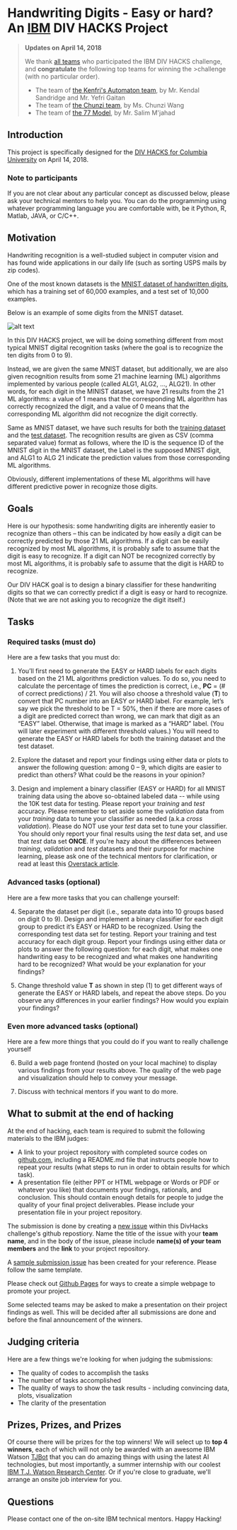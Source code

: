 # Handwriting Digits - Easy or hard? An [IBM](https://www.ibm.com/us-en/) DIV HACKS Project

>**Updates on April 14, 2018**
>
>We thank [all teams](https://github.com/JinjunXiong/divhacks/issues/) who participated the IBM DIV HACKS challenge, and **congratulate** the following top teams for winning the >challenge (with no particular order).
>
>+ The team of [the Kenfri's Automaton team](https://github.com/JinjunXiong/divhacks/issues/6), by Mr. Kendal Sandridge and Mr. Yefri Gaitan
>+ The team of [the Chunzi team](https://github.com/JinjunXiong/divhacks/issues/10), by Ms. Chunzi Wang
>+ The team of [the 77 Model](https://github.com/JinjunXiong/divhacks/issues/9), by Mr. Salim M'jahad

## Introduction
This project is specifically designed for the [DIV HACKS for Columbia University](https://cu-divhacks.github.io/) on April 14, 2018.

### Note to participants
If you are not clear about any particular concept as discussed below, please ask your technical mentors to help you. You can do the programming using whatever programming language you are comfortable with, be it Python, R, Matlab, JAVA, or C/C++. 

## Motivation

Handwriting recognition is a well-studied subject in computer vision and has found wide applications in our daily life (such as sorting USPS mails by zip codes). 

One of the most known datasets is the [MNIST dataset of handwritten digits](http://yann.lecun.com/exdb/mnist/), which has a training set of 60,000 examples, and a test set of 10,000 examples. 

Below is an example of some digits from the MNIST dataset.

![alt text](http://theanets.readthedocs.io/en/stable/_images/mnist-digits-small.png "MNIST image examples")

In this DIV HACKS project, we will be doing something different from most typical MNIST digital recognition tasks (where the goal is to recognize the ten digits from 0 to 9).

Instead, we are given the same MNIST dataset, but additionally, we are also given recognition results from some 21 machine learning (ML) algorithms implemented by various people (called ALG1, ALG2, …, ALG21). In other words, for each digit in the MINIST dataset, we have 21 results from the 21 ML algorithms: a value of 1 means that the corresponding ML algorithm has correctly recognized the digit, and a value of 0 means that the corresponding ML algorithm did not recognize the digit correctly.

Same as MNIST dataset, we have such results for both the [training dataset](https://github.com/JinjunXiong/divhacks/blob/master/MNIST_train.csv) and the [test dataset](https://github.com/JinjunXiong/divhacks/blob/master/MNIST_test.csv). The recognition results are given as CSV (comma separated value) format as follows, where the ID is the sequence ID of the MNIST digit in the MNIST dataset, the Label is the supposed MNIST digit, and ALG1 to ALG 21 indicate the prediction values from those corresponding ML algorithms.

Obviously, different implementations of these ML algorithms will have different predictive power in recognize those digits.

## Goals

Here is our hypothesis: some handwriting digits are inherently easier to recognize than others – this can be indicated by how easily a digit can be correctly predicted by those 21 ML algorithms. If a digit can be easily recognized by most ML algorithms, it is probably safe to assume that the digit is easy to recognize. If a digit can NOT be recognized correctly by most ML algorithms, it is probably safe to assume that the digit is HARD to recognize.

Our DIV HACK goal is to design a binary classifier for these handwriting digits so that we can correctly predict if a digit is easy or hard to recognize. (Note that we are not asking you to recognize the digit itself.)

## Tasks

### Required tasks (must do)

Here are a few tasks that you must do:

1. You’ll first need to generate the EASY or HARD labels for each digits based on the 21 ML algorithms prediction values. To do so, you need to calculate the percentage of times the prediction is correct, i.e., **PC** = (# of correct predictions) / 21. You will also choose a threshold value (**T**) to convert that PC number into an EASY or HARD label. For example, let’s say we pick the threshold to be T = 50%, then if there are more cases of a digit are predicted correct than wrong, we can mark that digit as an “EASY” label. Otherwise, that image is marked as a “HARD” label.  (You will later experiment with different threshold values.) You will need to generate the EASY or HARD labels for both the training dataset and the test dataset. 

2. Explore the dataset and report your findings using either data or plots to answer the following question: among 0 – 9, which digits are easier to predict than others? What could be the reasons in your opinion?

3. Design and implement a binary classifier (EASY or HARD) for all MNIST training data using the above so-obtained labeled data -- while using the 10K test data for testing. Please report your *training* and *test* accuracy. Please remember to set aside some the *validation* data from your *training* data to tune your classifier as needed (a.k.a *cross validation*). Please do NOT use your *test* data set to tune your classifier. You should only report your final results using the *test* data set, and use that *test* data set **ONCE**. If you're hazy about the differences between *training*, *validation* and *test* datasets and their purpose for machine learning, please ask one of the technical mentors for clarification, or read at least this [Overstack article](https://stats.stackexchange.com/questions/19048/what-is-the-difference-between-test-set-and-validation-set).


### Advanced tasks (optional)

Here are a few more tasks that you can challenge yourself: 

4. Separate the dataset per digit (i.e., separate data into 10 groups based on digit 0 to 9). Design and implement a binary classifier for each digit group to predict it’s EASY or HARD to be recognized. Using the corresponding test data set for testing. Report your training and test accuracy for each digit group. Report your findings using either data or plots to answer the following question: for each digit, what makes one handwriting easy to be recognized and what makes one handwriting hard to be recognized? What would be your explanation for your findings?

5. Change threshold value **T** as shown in step (1) to get different ways of generate the EASY or HARD labels, and repeat the above steps. Do you observe any differences in your earlier findings? How would you explain your findings?

### Even more advanced tasks (optional)

Here are a few more things that you could do if you want to really challenge yourself

6. Build a web page frontend (hosted on your local machine) to display various findings from your results above. The quality of the web page and visualization should help to convey your message.

7. Discuss with technical mentors if you want to do more.

## What to submit at the end of hacking

At the end of hacking, each team is required to submit the following materials to the IBM judges: 

- A link to your project repository with completed source codes on [github.com](github.com), including  a README.md file that instructs people how to repeat your results (what steps to run in order to obtain results for which task).
- A presentation file (either PPT or HTML webpage or Words or PDF or whatever you like) that documents your findings, rationals, and conclusion. This should contain enough details for people to judge the quality of your final project deliverables. Please include your presentation file in your project repository. 

The submission is done by creating a [new issue](https://github.com/JinjunXiong/divhacks/issues) within this DivHacks challenge's github repostiory. Name the title of the issue with your **team name**, and in the body of the issue, please include **name(s) of your team members** and the **link** to your project repository.

A [sample submission issue](https://github.com/JinjunXiong/divhacks/issues/1) has been created for your reference. Please follow the same template. 

Please check out [Github Pages](https://pages.github.com/) for ways to create a simple webpage to promote your project.

Some selected teams may be asked to make a presentation on their project findings as well. This will be decided after all submissions are done and before the final announcement of the winners.

## Judging criteria

Here are a few things we're looking for when judging the submissions:

- The quality of codes to accomplish the tasks
- The number of tasks accomplished
- The quality of ways to show the task results - including convincing data, plots, visualization
- The clarity of the presentation

## Prizes, Prizes, and Prizes

Of course there will be prizes for the top winners! We will select up to **top 4 winners**, each of which will not only be awarded with an awesome IBM Watson [TJBot](https://ibmtjbot.github.io/) that you can do amazing things with using the latest AI technologies, but most importantly, a summer internship with our coolest [IBM T.J. Watson Research Center](http://www.research.ibm.com/labs/watson/index.shtml). Or if you're close to graduate, we'll arrange an onsite job interview for you.

## Questions
Please contact one of the on-site IBM technical mentors. Happy Hacking!

